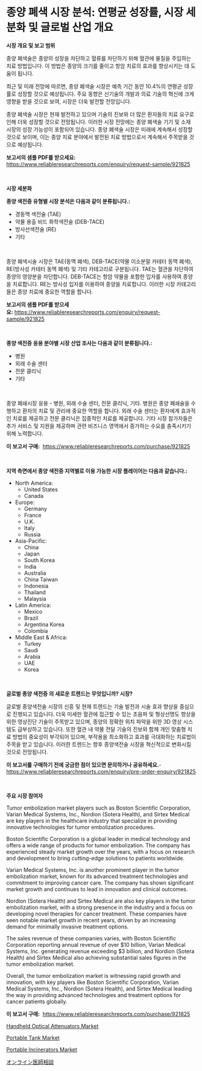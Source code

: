 <p><h1>종양 폐색 시장 분석: 연평균 성장률, 시장 세분화 및 글로벌 산업 개요</h1></p><p><strong>시장 개요 및 보고 범위</strong></p>
<p><p>종양 폐색술은 종양의 성장을 차단하고 혈류를 차단하기 위해 혈관에 물질을 주입하는 치료 방법입니다. 이 방법은 종양의 크기를 줄이고 항암 치료의 효과를 향상시키는 데 도움이 됩니다. </p><p>최근 및 미래 전망에 따르면, 종양 폐색술 시장은 예측 기간 동안 10.4%의 연평균 성장률로 성장할 것으로 예상됩니다. 주요 동향은 신기술의 개발과 의료 기술의 혁신에 크게 영향을 받을 것으로 보여, 시장은 더욱 발전할 전망입니다. </p><p>종양 폐색술 시장은 현재 발전하고 있으며 기술의 진보와 더 많은 환자들의 치료 요구로 인해 더욱 성장할 것으로 전망됩니다. 이러한 시장 전망에는 종양 폐색술 기기 및 소재 시장의 성장 가능성이 포함되어 있습니다. 종양 폐색술 시장은 미래에 계속해서 성장할 것으로 보이며, 이는 종양 치료 분야에서 발전된 치료 방법으로서 계속해서 주목받을 것으로 예상됩니다.</p></p>
<p><strong>보고서의 샘플 PDF를 받으세요:</strong> <a href="https://www.reliableresearchreports.com/enquiry/request-sample/921825">https://www.reliableresearchreports.com/enquiry/request-sample/921825</a></p>
<p>&nbsp;</p>
<p><strong>시장 세분화</strong></p>
<p><strong>종양 색전증 유형별 시장 분석은 다음과 같이 분류됩니다.:</strong></p>
<p><ul><li>경동맥 색전술 (TAE)</li><li>약물 용출 비드 화학색전술 (DEB-TACE)</li><li>방사선색전술 (RE)</li><li>기타</li></ul></p>
<p>&nbsp;</p>
<p><p>종양 폐색시술 시장은 TAE(동맥 폐색), DEB-TACE(약물 이소분말 카테터 동맥 폐색), RE(방사성 카테터 동맥 폐색) 및 기타 카테고리로 구분됩니다. TAE는 혈관을 차단하여 종양의 영양분을 차단합니다. DEB-TACE는 항암 약물을 포함한 입자를 사용하여 종양을 치료합니다. RE는 방사성 입자를 이용하여 종양을 치료합니다. 이러한 시장 카테고리들은 종양 치료에 중요한 역할을 합니다.</p></p>
<p><strong>보고서의 샘플 PDF를 받으세요:</strong>&nbsp;<a href="https://www.reliableresearchreports.com/enquiry/request-sample/921825">https://www.reliableresearchreports.com/enquiry/request-sample/921825</a></p>
<p>&nbsp;</p>
<p><strong> 종양 색전증 응용 분야별 시장 산업 조사는 다음과 같이 분류됩니다.:</strong></p>
<p><ul><li>병원</li><li>외래 수술 센터</li><li>전문 클리닉</li><li>기타</li></ul></p>
<p>&nbsp;</p>
<p><p>종양 폐쇄시장 응용 - 병원, 외래 수술 센터, 전문 클리닉, 기타. 병원은 종양 폐쇄술을 수행하고 환자의 치료 및 관리에 중요한 역할을 합니다. 외래 수술 센터는 환자에게 효과적인 치료를 제공하고 전문 클리닉은 집중적인 치료를 제공합니다. 기타 시장 참가자들은 추가 서비스 및 지원을 제공하며 관련 비즈니스 영역에서 증가하는 수요를 충족시키기 위해 노력합니다.</p></p>
<p><strong>이 보고서 구매:</strong>&nbsp; <a href="https://www.reliableresearchreports.com/purchase/921825">https://www.reliableresearchreports.com/purchase/921825</a></p>
<p>&nbsp;</p>
<p><strong>지역 측면에서 종양 색전증 지역별로 이용 가능한 시장 플레이어는 다음과 같습니다.:</strong></p>
<p><ul>
    <li>
        North America:
        <ul>
            <li>United States</li>
            <li>Canada</li>
        </ul>
    </li>
    <li>
        Europe:
        <ul>
            <li>Germany</li>
            <li>France</li>
            <li>U.K.</li>
            <li>Italy</li>
            <li>Russia</li>
        </ul>
    </li>
    <li>
        Asia-Pacific:
        <ul>
            <li>China</li>
            <li>Japan</li>
            <li>South Korea</li>
            <li>India</li>
            <li>Australia</li>
            <li>China Taiwan</li>
            <li>Indonesia</li>
            <li>Thailand</li>
            <li>Malaysia</li>
        </ul>
    </li>
    <li>
        Latin America:
        <ul>
            <li>Mexico</li>
            <li>Brazil</li>
            <li>Argentina Korea</li>
            <li>Colombia</li>
        </ul>
    </li>
    <li>
        Middle East & Africa:
        <ul>
            <li>Turkey</li>
            <li>Saudi</li>
            <li>Arabia</li>
            <li>UAE</li>
            <li>Korea</li>
        </ul>
    </li>
    </ul></p>
<p>&nbsp;</p>
<p><strong>글로벌 종양 색전증 의 새로운 트렌드는 무엇입니까? 시장?</strong></p>
<p><p>글로벌 종양색전술 시장의 신흥 및 현재 트렌드는 기술 발전과 시술 효과 향상을 중심으로 진행되고 있습니다. 더욱 미세한 혈관에 접근할 수 있는 초음파 및 형상선명도 향상을 위한 영상진단 기술이 주목받고 있으며, 종양의 정확한 위치 파악을 위한 3D 영상 시스템도 급부상하고 있습니다. 또한 혈관 내 약물 전달 기술의 진보와 함께 개인 맞춤형 치료 방법의 중요성이 부각되어 있으며, 부작용을 최소화하고 효과를 극대화하는 치료법이 주목을 받고 있습니다. 이러한 트렌드는 향후 종양색전술 시장을 혁신적으로 변화시킬 것으로 전망됩니다.</p></p>
<p><strong>이 보고서를 구매하기 전에 궁금한 점이 있으면 문의하거나 공유하세요.</strong>- <a href="https://www.reliableresearchreports.com/enquiry/pre-order-enquiry/921825">https://www.reliableresearchreports.com/enquiry/pre-order-enquiry/921825</a></p>
<p>&nbsp;</p>
<p><strong>주요 시장 참여자</strong></p>
<p><p>Tumor embolization market players such as Boston Scientific Corporation, Varian Medical Systems, Inc., Nordion (Sotera Health), and Sirtex Medical are key players in the healthcare industry that specialize in providing innovative technologies for tumor embolization procedures.</p><p>Boston Scientific Corporation is a global leader in medical technology and offers a wide range of products for tumor embolization. The company has experienced steady market growth over the years, with a focus on research and development to bring cutting-edge solutions to patients worldwide.</p><p>Varian Medical Systems, Inc. is another prominent player in the tumor embolization market, known for its advanced treatment technologies and commitment to improving cancer care. The company has shown significant market growth and continues to lead in innovation and clinical outcomes.</p><p>Nordion (Sotera Health) and Sirtex Medical are also key players in the tumor embolization market, with a strong presence in the industry and a focus on developing novel therapies for cancer treatment. These companies have seen notable market growth in recent years, driven by an increasing demand for minimally invasive treatment options.</p><p>The sales revenue of these companies varies, with Boston Scientific Corporation reporting annual revenue of over $10 billion, Varian Medical Systems, Inc. generating revenue exceeding $3 billion, and Nordion (Sotera Health) and Sirtex Medical also achieving substantial sales figures in the tumor embolization market.</p><p>Overall, the tumor embolization market is witnessing rapid growth and innovation, with key players like Boston Scientific Corporation, Varian Medical Systems, Inc., Nordion (Sotera Health), and Sirtex Medical leading the way in providing advanced technologies and treatment options for cancer patients globally.</p></p>
<p><strong>이 보고서 구매:</strong>&nbsp;&nbsp;<a href="https://www.reliableresearchreports.com/purchase/921825">https://www.reliableresearchreports.com/purchase/921825</a></p>
<p><p><a href="https://github.com/derrinmiltonellis35gcl/Market-Research-Report-List-1/blob/main/handheld-optical-attenuators-market.md">Handheld Optical Attenuators Market</a></p><p><a href="https://issuu.com/reportprime-2/docs/portable-tank-market-size-2030.pptx">Portable Tank Market</a></p><p><a href="https://issuu.com/reportprime-2/docs/portable-incinerators-market-size-2030.pptx">Portable Incinerators Market</a></p><p><a href="https://github.com/mohamedbakry57/Market-Research-Report-List-2/blob/main/8562188182349.md">オンライン医師相談</a></p></p>
